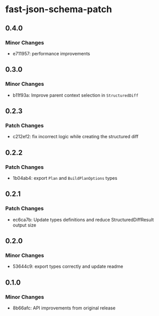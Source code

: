 # fast-json-schema-patch

## 0.4.0

### Minor Changes

- e711957: performance improvements

## 0.3.0

### Minor Changes

- b11f93a: Improve parent context selection in `StructuredDiff`

## 0.2.3

### Patch Changes

- c212ef2: fix incorrect logic while creating the structured diff

## 0.2.2

### Patch Changes

- 1b04ab4: export `Plan` and `BuildPlanOptions` types

## 0.2.1

### Patch Changes

- ec6ca7b: Update types definitions and reduce StructuredDiffResult output size

## 0.2.0

### Minor Changes

- 53644c9: export types correctly and update readme

## 0.1.0

### Minor Changes

- 8b66afc: API improvements from original release
